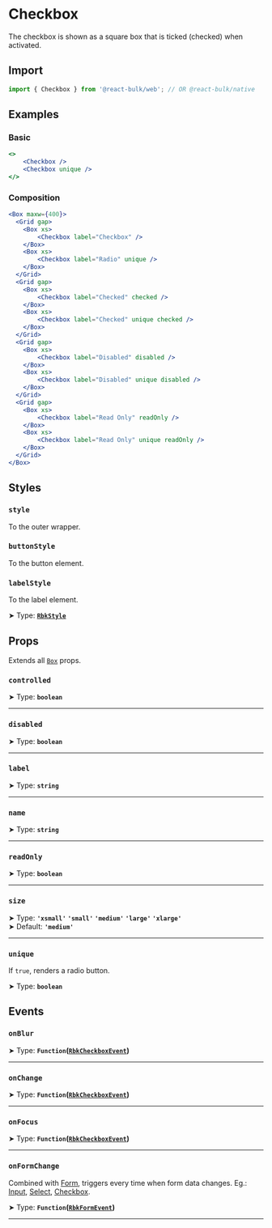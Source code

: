 # Checkbox

The checkbox is shown as a square box that is ticked (checked) when activated.

## Import

```jsx
import { Checkbox } from '@react-bulk/web'; // OR @react-bulk/native
```

## Examples

### Basic

```jsx live
<>
    <Checkbox />
    <Checkbox unique />
</>
```

### Composition

```jsx live
<Box maxw={400}>
  <Grid gap>
    <Box xs>
        <Checkbox label="Checkbox" />
    </Box>
    <Box xs>
        <Checkbox label="Radio" unique />
    </Box>
  </Grid>
  <Grid gap>
    <Box xs>
        <Checkbox label="Checked" checked />
    </Box>
    <Box xs>
        <Checkbox label="Checked" unique checked />
    </Box>
  </Grid>
  <Grid gap>
    <Box xs>
        <Checkbox label="Disabled" disabled />
    </Box>
    <Box xs>
        <Checkbox label="Disabled" unique disabled />
    </Box>
  </Grid>
  <Grid gap>
    <Box xs>
        <Checkbox label="Read Only" readOnly />
    </Box>
    <Box xs>
        <Checkbox label="Read Only" unique readOnly />
    </Box>
  </Grid>
</Box>
```

## Styles

### **`style`**
To the outer wrapper.

### **`buttonStyle`**
To the button element.

### **`labelStyle`**
To the label element.

➤ Type: **[`RbkStyle`](/docs/type-reference/rbk-style)** <br/>

## Props

Extends all [`Box`](/docs/core/box#props) props.

### **`controlled`**

➤ Type: **`boolean`** <br/>

---

### **`disabled`**

➤ Type: **`boolean`** <br/>

---

### **`label`**

➤ Type: **`string`** <br/>

---

### **`name`**

➤ Type: **`string`** <br/>

---

### **`readOnly`**

➤ Type: **`boolean`** <br/>

---

### **`size`**

➤ Type: **`'xsmall'` `'small'` `'medium'` `'large'` `'xlarge'`** <br/>
➤ Default: **`'medium'`** <br/>

---

### **`unique`**

If `true`, renders a radio button.

➤ Type: **`boolean`** <br/>

## Events

### **`onBlur`**

➤ Type: **`Function`([`RbkCheckboxEvent`](/docs/type-reference/rbk-checkbox-event))** <br/>

---

### **`onChange`**

➤ Type: **`Function`([`RbkCheckboxEvent`](/docs/type-reference/rbk-checkbox-event))** <br/>

---

### **`onFocus`**

➤ Type: **`Function`([`RbkCheckboxEvent`](/docs/type-reference/rbk-checkbox-event))** <br/>

---

### **`onFormChange`**

Combined with [Form](/docs/forms/form), triggers every time when form data changes.
Eg.: [Input](/docs/forms/input), [Select](/docs/forms/select), [Checkbox](/docs/forms/checkbox).

➤ Type: **`Function`([`RbkFormEvent`](/docs/type-reference/rbk-form-event))** <br/>

---

